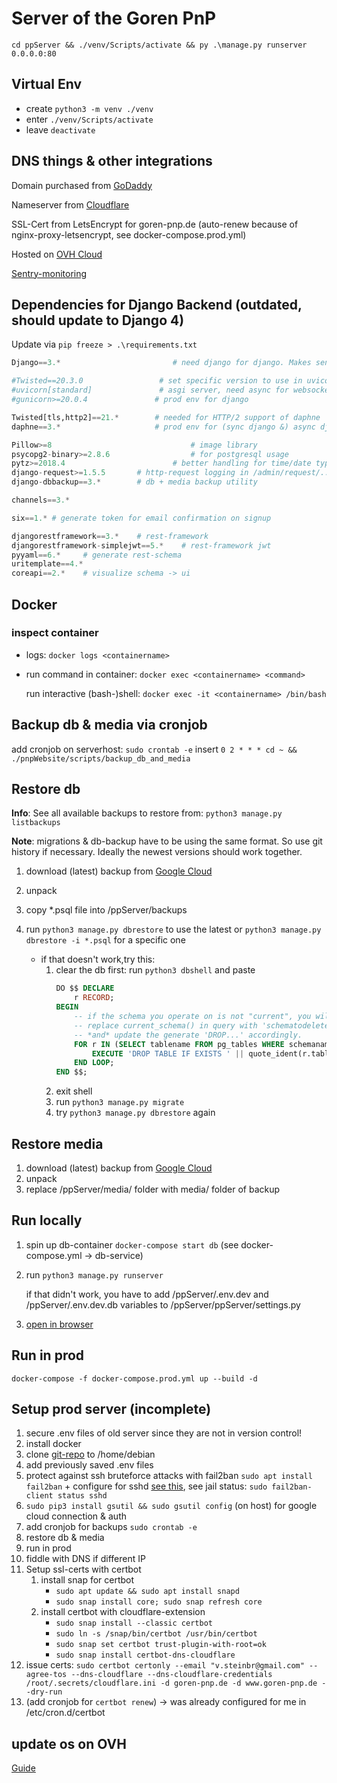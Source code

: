 # Server of the Goren PnP

`cd ppServer && ./venv/Scripts/activate && py .\manage.py runserver 0.0.0.0:80`

## Virtual Env
- create  `python3 -m venv ./venv`
- enter   `./venv/Scripts/activate`
- leave   `deactivate`


## DNS things & other integrations
Domain purchased from [GoDaddy](https://dcc.godaddy.com/control/goren-pnp.de/dns?plid=1&plid=1&sc_code=1)

Nameserver from [Cloudflare](https://dash.cloudflare.com/354217e3b0c6583d323ac8fe5cdde94a/goren-pnp.de)

SSL-Cert from LetsEncrypt for goren-pnp.de (auto-renew because of nginx-proxy-letsencrypt, see docker-compose.prod.yml)

Hosted on [OVH Cloud](https://www.ovh.com/manager/dedicated/#/vps/vps-fbeb6d68.vps.ovh.net/dashboard)

[Sentry-monitoring](https://sentry.io/organizations/i-org/issues/?project=6128752)

## Dependencies for Django Backend (outdated, should update to Django 4)

Update via `pip freeze > .\requirements.txt`

```python
Django==3.*							# need django for django. Makes sense, right?

#Twisted==20.3.0                 # set specific version to use in uvicorn (asgi-server)
#uvicorn[standard]               # asgi server, need async for websockets in chat (does not exist in alpine version of docker-image)
#gunicorn>=20.0.4				# prod env for django

Twisted[tls,http2]==21.*        # needed for HTTP/2 support of daphne
daphne==3.*                     # prod env for (sync django &) async django channels (via ws)

Pillow>=8								# image library
psycopg2-binary>=2.8.6					# for postgresql usage
pytz>=2018.4						# better handling for time/date types
django-request>=1.5.5		# http-request logging in /admin/request/...
django-dbbackup==3.*        # db + media backup utility

channels==3.*

six==1.* # generate token for email confirmation on signup

djangorestframework==3.*    # rest-framework
djangorestframework-simplejwt==5.*    # rest-framework jwt
pyyaml==6.*     # generate rest-schema
uritemplate==4.*
coreapi==2.*    # visualize schema -> ui
```

## Docker
### inspect container
* logs: `docker logs <containername>`
* run command in container: `docker exec <containername> <command>`

    run interactive (bash-)shell: `docker exec -it <containername> /bin/bash`


## Backup db & media via cronjob
add cronjob on serverhost: `sudo crontab -e`
insert `0 2 * * * cd ~ && ./pnpWebsite/scripts/backup_db_and_media`

## Restore db
**Info**: See all available backups to restore from: `python3 manage.py listbackups`

**Note**: migrations & db-backup have to be using the same format. So use git history if necessary. Ideally the newest versions should work together. 

1. download (latest) backup from [Google Cloud](https://console.cloud.google.com/storage/browser/backup-goren-pnp.appspot.com/backups?hl=de&project=backup-goren-pnp&pageState=(%22StorageObjectListTable%22:(%22f%22:%22%255B%255D%22))&prefix=&forceOnObjectsSortingFiltering=false)
1. unpack
1. copy *.psql file into /ppServer/backups
1. run `python3 manage.py dbrestore` to use the latest or `python3 manage.py dbrestore -i *.psql` for a specific one

    * if that doesn't work,try this:
        1. clear the db first: run `python3 dbshell` and paste
            ```sql
            DO $$ DECLARE
                r RECORD;
            BEGIN
                -- if the schema you operate on is not "current", you will want to
                -- replace current_schema() in query with 'schematodeletetablesfrom'
                -- *and* update the generate 'DROP...' accordingly.
                FOR r IN (SELECT tablename FROM pg_tables WHERE schemaname = current_schema()) LOOP
                    EXECUTE 'DROP TABLE IF EXISTS ' || quote_ident(r.tablename) || ' CASCADE';
                END LOOP;
            END $$;
            ```
        1. exit shell
        1. run `python3 manage.py migrate`
        1. try `python3 manage.py dbrestore` again

## Restore media
1. download (latest) backup from [Google Cloud](https://console.cloud.google.com/storage/browser/backup-goren-pnp.appspot.com/backups?hl=de&project=backup-goren-pnp&pageState=(%22StorageObjectListTable%22:(%22f%22:%22%255B%255D%22))&prefix=&forceOnObjectsSortingFiltering=false)
1. unpack
1. replace /ppServer/media/ folder with media/ folder of backup

## Run locally
1. spin up db-container `docker-compose start db` (see docker-compose.yml -> db-service)
1. run `python3 manage.py runserver`

    if that didn't work, you have to add /ppServer/.env.dev and /ppServer/.env.dev.db variables to /ppServer/ppServer/settings.py
1. [open in browser](http://localhost:8000)

## Run in prod
`docker-compose -f docker-compose.prod.yml up --build -d`

## Setup prod server (incomplete)
1. secure .env files of old server since they are not in version control!
1. install docker
1. clone [git-repo](https://github.com/GorenPnP/pnpWebsite) to /home/debian
1. add previously saved .env files
1. protect against ssh bruteforce attacks with fail2ban `sudo apt install fail2ban` + configure for sshd [see this](https://www.golinuxcloud.com/fail2ban-ssh), see jail status: `sudo fail2ban-client status sshd`
1. `sudo pip3 install gsutil && sudo gsutil config` (on host) for google cloud connection & auth
1. add cronjob for backups `sudo crontab -e`
1. restore db & media
1. run in prod
1. fiddle with DNS if different IP
1. Setup ssl-certs with certbot
    1. install snap for certbot
        * `sudo apt update && sudo apt install snapd`
        * `sudo snap install core; sudo snap refresh core`
    1. install certbot with cloudflare-extension
        * `sudo snap install --classic certbot`
        * `sudo ln -s /snap/bin/certbot /usr/bin/certbot`
        * `sudo snap set certbot trust-plugin-with-root=ok`
        * `sudo snap install certbot-dns-cloudflare`
1. issue certs: `sudo certbot certonly --email "v.steinbr@gmail.com" --agree-tos --dns-cloudflare --dns-cloudflare-credentials /root/.secrets/cloudflare.ini -d goren-pnp.de -d www.goren-pnp.de --dry-run`
1. (add cronjob for `certbot renew`) -> was already configured for me in /etc/cron.d/certbot

## update os on OVH
[Guide](https://docs.ovh.com/de/public-cloud/upgrade-os/)